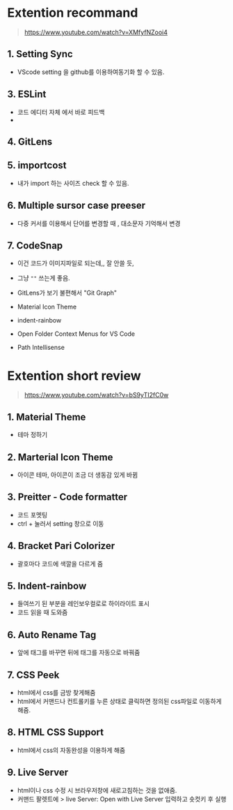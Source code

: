 # Extention recommand
> https://www.youtube.com/watch?v=XMfyfNZooi4
 
## 1. Setting Sync
 - VScode setting 을 github를 이용하여동기화 할 수 있음.
## 3. ESLint
 - 코드 에디터 자체 에서 바로 피드백
 - 
## 4. GitLens

## 5. importcost
 - 내가 import 하는 사이즈 check 할 수 있음.

## 6. Multiple sursor case preeser
 - 다중 커서를 이용해서 단어를 변경할 때 , 대소문자 기억해서 변경

## 7. CodeSnap
 - 이건 코드가 이미지파일로 되는데,, 잘 안쓸 듯, 
 - 그냥 ``` "" ``` 쓰는게 좋음.

 - GitLens가 보기 불편해서 "Git Graph"
 - Material Icon Theme
 - indent-rainbow
 - Open Folder Context Menus for VS Code
 - Path Intellisense

# Extention short review

> https://www.youtube.com/watch?v=bS9yTI2fC0w

## 1. Material Theme
 - 테마 정하기

## 2. Marterial Icon Theme
 - 아이콘 테마, 아이콘이 조금 더 생동감 있게 바뀜

## 3. Preitter - Code formatter
 - 코드 포멧팅
 - ctrl +  눌러서 setting 창으로 이동
 
## 4. Bracket Pari Colorizer
 - 괄호마다 코드에 색깔을 다르게 줌

## 5. Indent-rainbow
 - 들여쓰기 된 부분을 레인보우컬로로 하이라이트 표시
 - 코드 읽을 때 도와줌

## 6. Auto Rename Tag
 - 앞에 태그를 바꾸면 뒤에 태그를 자동으로 바꿔줌

## 7. CSS Peek
 - html에서 css를 금방 찾게해줌
 - html에서 커맨드나 컨트롤키를 누른 상태로 클릭하면 정의된 css파일로 이동하게 해줌.

## 8. HTML CSS Support
 - html에서 css의 자동완성을 이용하게 해줌

## 9. Live Server
 - html이나 css 수정 시 브라우저창에 새로고침하는 것을 없애줌.
 - 커맨드 팔렛트에 > live Server: Open with Live Server 입력하고 숏컷키 후 실행
